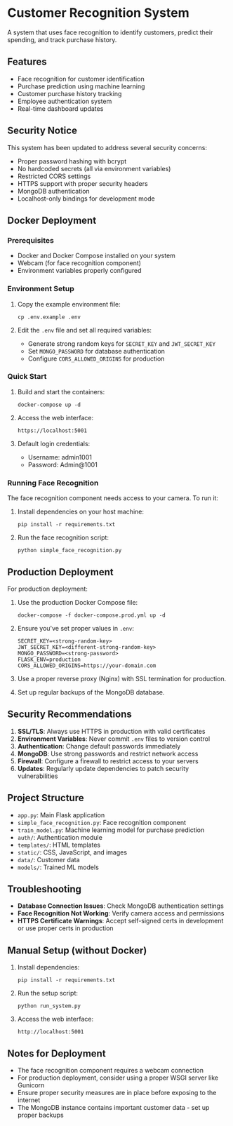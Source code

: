 # Customer Recognition System

A system that uses face recognition to identify customers, predict their spending, and track purchase history.

## Features

- Face recognition for customer identification
- Purchase prediction using machine learning
- Customer purchase history tracking
- Employee authentication system
- Real-time dashboard updates

## Security Notice

This system has been updated to address several security concerns:

- Proper password hashing with bcrypt
- No hardcoded secrets (all via environment variables)
- Restricted CORS settings
- HTTPS support with proper security headers
- MongoDB authentication
- Localhost-only bindings for development mode

## Docker Deployment

### Prerequisites

- Docker and Docker Compose installed on your system
- Webcam (for face recognition component)
- Environment variables properly configured

### Environment Setup

1. Copy the example environment file:
   ```
   cp .env.example .env
   ```

2. Edit the `.env` file and set all required variables:
   - Generate strong random keys for `SECRET_KEY` and `JWT_SECRET_KEY`
   - Set `MONGO_PASSWORD` for database authentication
   - Configure `CORS_ALLOWED_ORIGINS` for production

### Quick Start

1. Build and start the containers:
   ```
   docker-compose up -d
   ```

2. Access the web interface:
   ```
   https://localhost:5001
   ```

3. Default login credentials:
   - Username: admin1001
   - Password: Admin@1001

### Running Face Recognition

The face recognition component needs access to your camera. To run it:

1. Install dependencies on your host machine:
   ```
   pip install -r requirements.txt
   ```

2. Run the face recognition script:
   ```
   python simple_face_recognition.py
   ```

## Production Deployment

For production deployment:

1. Use the production Docker Compose file:
   ```
   docker-compose -f docker-compose.prod.yml up -d
   ```

2. Ensure you've set proper values in `.env`:
   ```
   SECRET_KEY=<strong-random-key>
   JWT_SECRET_KEY=<different-strong-random-key>
   MONGO_PASSWORD=<strong-password>
   FLASK_ENV=production
   CORS_ALLOWED_ORIGINS=https://your-domain.com
   ```

3. Use a proper reverse proxy (Nginx) with SSL termination for production.

4. Set up regular backups of the MongoDB database.

## Security Recommendations

1. **SSL/TLS**: Always use HTTPS in production with valid certificates
2. **Environment Variables**: Never commit `.env` files to version control
3. **Authentication**: Change default passwords immediately
4. **MongoDB**: Use strong passwords and restrict network access
5. **Firewall**: Configure a firewall to restrict access to your servers
6. **Updates**: Regularly update dependencies to patch security vulnerabilities

## Project Structure

- `app.py`: Main Flask application
- `simple_face_recognition.py`: Face recognition component
- `train_model.py`: Machine learning model for purchase prediction
- `auth/`: Authentication module
- `templates/`: HTML templates
- `static/`: CSS, JavaScript, and images
- `data/`: Customer data
- `models/`: Trained ML models

## Troubleshooting

- **Database Connection Issues**: Check MongoDB authentication settings
- **Face Recognition Not Working**: Verify camera access and permissions
- **HTTPS Certificate Warnings**: Accept self-signed certs in development or use proper certs in production

## Manual Setup (without Docker)

1. Install dependencies:
   ```
   pip install -r requirements.txt
   ```

2. Run the setup script:
   ```
   python run_system.py
   ```

3. Access the web interface:
   ```
   http://localhost:5001
   ```

## Notes for Deployment

- The face recognition component requires a webcam connection
- For production deployment, consider using a proper WSGI server like Gunicorn
- Ensure proper security measures are in place before exposing to the internet
- The MongoDB instance contains important customer data - set up proper backups 